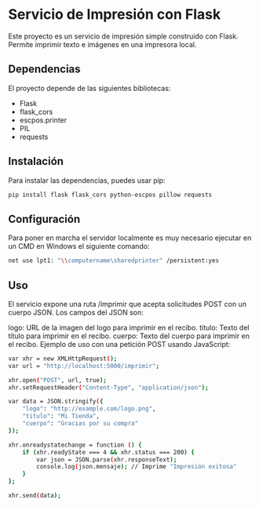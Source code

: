 # Servicio de Impresión con Flask

Este proyecto es un servicio de impresión simple construido con Flask. Permite imprimir texto e imágenes en una impresora local.

## Dependencias

El proyecto depende de las siguientes bibliotecas:

- Flask
- flask_cors
- escpos.printer
- PIL
- requests

## Instalación

Para instalar las dependencias, puedes usar pip:

```bash
pip install flask flask_cors python-escpos pillow requests
```

## Configuración

Para poner en marcha el servidor localmente es muy necesario ejecutar en un CMD en Windows el siguiente comando:

```bash
net use lpt1: "\\computername\sharedprinter" /persistent:yes
```

## Uso

El servicio expone una ruta /imprimir que acepta solicitudes POST con un cuerpo JSON. Los campos del JSON son:

logo: URL de la imagen del logo para imprimir en el recibo.
titulo: Texto del título para imprimir en el recibo.
cuerpo: Texto del cuerpo para imprimir en el recibo.
Ejemplo de uso con una petición POST usando JavaScript:

```bash
var xhr = new XMLHttpRequest();
var url = "http://localhost:5000/imprimir";

xhr.open("POST", url, true);
xhr.setRequestHeader("Content-Type", "application/json");

var data = JSON.stringify({
    "logo": "http://example.com/logo.png",
    "titulo": "Mi Tienda",
    "cuerpo": "Gracias por su compra"
});

xhr.onreadystatechange = function () {
    if (xhr.readyState === 4 && xhr.status === 200) {
        var json = JSON.parse(xhr.responseText);
        console.log(json.mensaje); // Imprime "Impresión exitosa"
    }
};

xhr.send(data);
```

